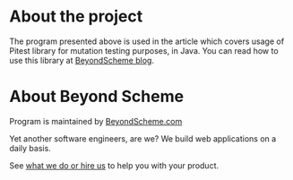 # About the project

The program presented above is used in the article which covers usage of Pitest library for mutation testing purposes, in Java. You can read how to use this library at [BeyondScheme blog](http://beyondscheme.com/2016/pitest-with-java).

# About Beyond Scheme

Program is maintained by [BeyondScheme.com](http://beyondscheme.com/?utm_source=github)

Yet another software engineers, are we?
We build web applications on a daily basis.

See [what we do or hire us](http://beyondscheme.com/?utm_source=github) to help you with your product.